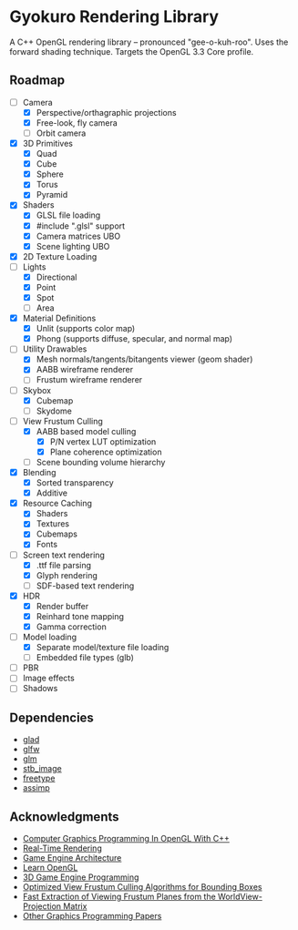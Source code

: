 # Gyokuro Rendering Library

A C++ OpenGL rendering library – pronounced "gee-o-kuh-roo". Uses the forward shading technique. Targets the OpenGL 3.3 Core profile.

## Roadmap

* [ ] Camera
  * [x] Perspective/orthagraphic projections
  * [x] Free-look, fly camera
  * [ ] Orbit camera
* [x] 3D Primitives
  * [x] Quad
  * [x] Cube
  * [x] Sphere
  * [x] Torus
  * [x] Pyramid
* [x] Shaders
  * [x] GLSL file loading
  * [x] #include "<filename>.glsl" support
  * [x] Camera matrices UBO
  * [x] Scene lighting UBO
* [x] 2D Texture Loading
* [ ] Lights
  * [x] Directional
  * [x] Point
  * [x] Spot
  * [ ] Area
* [x] Material Definitions
  * [x] Unlit (supports color map)
  * [x] Phong (supports diffuse, specular, and normal map)
* [ ] Utility Drawables
  * [x] Mesh normals/tangents/bitangents viewer (geom shader)
  * [x] AABB wireframe renderer
  * [ ] Frustum wireframe renderer
* [ ] Skybox
  * [x] Cubemap
  * [ ] Skydome
* [ ] View Frustum Culling
  * [x] AABB based model culling
    * [x] P/N vertex LUT optimization
    * [x] Plane coherence optimization
  * [ ] Scene bounding volume hierarchy
* [x] Blending
  * [x] Sorted transparency
  * [x] Additive
* [x] Resource Caching
  * [x] Shaders
  * [x] Textures
  * [x] Cubemaps
  * [x] Fonts
* [ ] Screen text rendering
  * [x] .ttf file parsing
  * [x] Glyph rendering
  * [ ] SDF-based text rendering
* [x] HDR
  * [x] Render buffer
  * [x] Reinhard tone mapping
  * [x] Gamma correction
* [ ] Model loading
  * [x] Separate model/texture file loading
  * [ ] Embedded file types (glb)
* [ ] PBR
* [ ] Image effects
* [ ] Shadows

## Dependencies

* [glad](https://github.com/Dav1dde/glad)
* [glfw](https://github.com/glfw/glfw/)
* [glm](https://github.com/g-truc/glm/)
* [stb_image](https://github.com/nothings/stb/)
* [freetype](https://github.com/freetype/freetype/)
* [assimp](https://github.com/assimp/assimp/)

## Acknowledgments

* [Computer Graphics Programming In OpenGL With C++](https://www.merclearning.com/titles/Computer_Graphics_Programming_in_OpenGL_with_C++.html)
* [Real-Time Rendering](https://www.realtimerendering.com/)
* [Game Engine Architecture](https://www.gameenginebook.com/)
* [Learn OpenGL](https://learnopengl.com/)
* [3D Game Engine Programming](https://www.3dgep.com/category/graphics-programming/)
* [Optimized View Frustum Culling Algorithms for Bounding Boxes](https://www.cse.chalmers.se/~uffe/vfc_bbox.pdf)
* [Fast Extraction of Viewing Frustum Planes from the WorldView-Projection Matrix](https://www8.cs.umu.se/kurser/5DV051/HT12/lab/plane_extraction.pdf)
* [Other Graphics Programming Papers](https://www.gamedevs.org/#graphics-programming)
